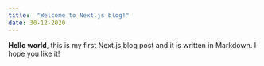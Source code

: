 ```yaml
---
title:  "Welcome to Next.js blog!"
date: 30-12-2020
---
```

**Hello world**, this is my first Next.js blog post and it is written in Markdown.
I hope you like it!